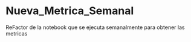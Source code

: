 # Nueva_Metrica_Semanal
ReFactor de la notebook que se ejecuta semanalmente para obtener las metricas
